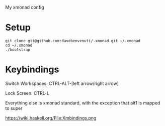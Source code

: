 My xmonad config

Setup
=====

```
git clone git@github.com:davebenvenuti/.xmonad.git ~/.xmonad
cd ~/.xmonad
./bootstrap
```

Keybindings
===========

Switch Workspaces: CTRL-ALT-[left arrow/right arrow]

Lock Screen: CTRL-L

Everything else is xmonad standard, with the exception that alt1 is mapped to super

https://wiki.haskell.org/File:Xmbindings.png
